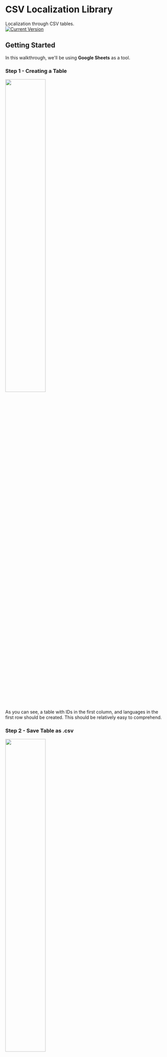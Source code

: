 # CSV Localization Library
Localization through CSV tables.<br>
[![Current Version](http://meritbadge.herokuapp.com/csvll)](https://crates.io/crates/csvll)

## Getting Started
In this walkthrough, we'll be using **Google Sheets** as a tool.
### Step 1 - Creating a Table
<img src="http://i1126.photobucket.com/albums/l606/betaluki/Screen%20Shot%202017-01-19%20at%2012.27.14%20PM_zpsoi0urfcy.png" width=50%>

As you can see, a table with IDs in the first column, and languages in the first row should be created. This should be
relatively easy to comprehend.

### Step 2 - Save Table as **.csv**
<img src="http://i1126.photobucket.com/albums/l606/betaluki/Screen%20Shot%202017-01-19%20at%2012.36.52%20PM_zpsamueyz7t.png" width=50%>

### Step 3 - Add **csvll** as Dependency
1. In your *cargo.toml* add

```Rust
[dependencies]
// Assign latest version (Might not be the one saying)
csvll = "0.1.6"
```

2. In the command line run
```sh
cargo install
```
3. In your executable/library of choice

```Rust
extern crate csvll;

use csvll::Manager;
```

### Step 4 - Create Manager & Parse
Now we need a manager that parses the information for us
```Rust
// The parameters are directory, filename & extension
// My file is located outside of the project
// FROM 0.1.6 on: No file extension needed anymore (As it is supposed to be csv)
let mut manag = Manager::new("..", "test_table");

// Then parse the file assigned
manag.parse();
```

### Step 5 - Set Default Language
```Rust
// (Code continues from earlier)
// Set your default language with any available language id
m.set_def(0);
// Get language reference & vector of word references as a tuple
let (lang, word_vec) = m.get_def();
```

## Models
### Language
``` Rust
id: i32,
name: String

// Initalizer
fn new(id: i32, name: &str) -> Language { /* ... */ }
```

### Word
``` Rust
id: i32,
lang_id: i32,
val: String

// Initalizer
fn new(id: i32, lang_id: i32, val: &str) -> Word { /* ... */ }
```

### Manager
``` Rust
file: File,
langs: Vec<Language>,
words: Vec<Word>,
def_lang: i32

// Initalizer
fn new(direc: &str, name: &str, ext: &str) -> Manager { /* ... */ }

// Further methods

// Parses languages & words into manager model
fn parse() { /* ... */ }

// Sets default language by language id
fn set_def(lang_id: i32) { /* ... */ }

// Returns reference to set def. language & vector of references to words of language
fn get_def() -> (&Language, Vec<&Word>) { /* ... */ }

// Returns references to word of current language at index
// Really works since 0.1.6.
fn get_word(word_id: i32) -> &Word { /* ... */ }

// Returns vector of references of words of current language at indicies
fn get_words(word_ids: Vec<i32>) -> Vec<&Word> { /* ... */ }
```

## Contributors
* [Lukas Mueller](https://github.com/luki) - Inital Work

# Versioning
[SemVer](http://semver.org/) applies for versioning since 0.1.6. For the versions available, see the [crate](https://crates.io/crates/caesarlib)

## License
This project is licensed under the MIT License - see the [LICENSE](LICENSE) file for details

